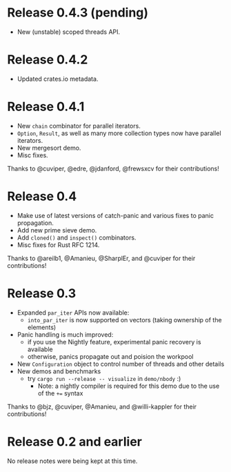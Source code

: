 # Release 0.4.3 (pending)

- New (unstable) scoped threads API.

# Release 0.4.2

- Updated crates.io metadata.

# Release 0.4.1

- New `chain` combinator for parallel iterators.
- `Option`, `Result`, as well as many more collection types now have
  parallel iterators.
- New mergesort demo.
- Misc fixes.

Thanks to @cuviper, @edre, @jdanford, @frewsxcv for their contributions!

# Release 0.4

- Make use of latest versions of catch-panic and various fixes to panic propagation.
- Add new prime sieve demo.
- Add `cloned()` and `inspect()` combinators.
- Misc fixes for Rust RFC 1214.

Thanks to @areilb1, @Amanieu, @SharplEr, and @cuviper for their contributions!

# Release 0.3

- Expanded `par_iter` APIs now available:
  - `into_par_iter` is now supported on vectors (taking ownership of the elements)
- Panic handling is much improved:
  - if you use the Nightly feature, experimental panic recovery is available
  - otherwise, panics propagate out and poision the workpool
- New `Configuration` object to control number of threads and other details
- New demos and benchmarks
  - try `cargo run --release -- visualize` in `demo/nbody` :)
    - Note: a nightly compiler is required for this demo due to the
      use of the `+=` syntax

Thanks to @bjz, @cuviper, @Amanieu, and @willi-kappler for their contributions!

# Release 0.2 and earlier

No release notes were being kept at this time.
